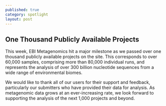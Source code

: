```yaml
---
published: true
category: spotlight
layout: post
---
```

## One Thousand Publicly Available Projects
This week, EBI Metagenomics hit a major milestone as we passed over one thousand
publicly available projects on the site. This corresponds to over 60,000 samples, comprising
more than 80,000 individual runs, and represents the analysis of over 300 billion nucleotide
sequences from a wide range of environmental biomes.

We would like to thank all of our users for their support and feedback, particularly our
submitters who have provided their data for analysis. As metagenomic data grows at
an ever-increasing rate, we look forward to supporting the analysis of the next 1,000
projects and beyond.
